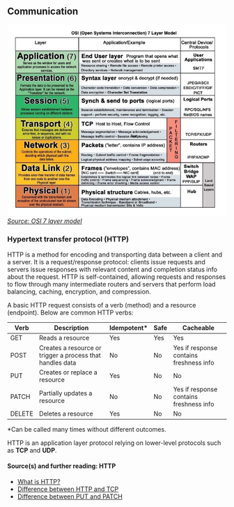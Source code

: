 ## Communication

[![](https://github.com/donnemartin/system-design-primer/raw/master/images/5KeocQs.jpg)](https://github.com/donnemartin/system-design-primer/blob/master/images/5KeocQs.jpg)  
_[Source: OSI 7 layer model](http://www.escotal.com/osilayer.html)_

### Hypertext transfer protocol (HTTP)
HTTP is a method for encoding and transporting data between a client and a server. It is a request/response protocol: clients issue requests and servers issue responses with relevant content and completion status info about the request. HTTP is self-contained, allowing requests and responses to flow through many intermediate routers and servers that perform load balancing, caching, encryption, and compression.

A basic HTTP request consists of a verb (method) and a resource (endpoint). Below are common HTTP verbs:

|Verb|Description|Idempotent*|Safe|Cacheable|
|---|---|---|---|---|
|GET|Reads a resource|Yes|Yes|Yes|
|POST|Creates a resource or trigger a process that handles data|No|No|Yes if response contains freshness info|
|PUT|Creates or replace a resource|Yes|No|No|
|PATCH|Partially updates a resource|No|No|Yes if response contains freshness info|
|DELETE|Deletes a resource|Yes|No|No|

*Can be called many times without different outcomes.

HTTP is an application layer protocol relying on lower-level protocols such as **TCP** and **UDP**.

#### Source(s) and further reading: HTTP
- [What is HTTP?](https://www.nginx.com/resources/glossary/http/)
- [Difference between HTTP and TCP](https://www.quora.com/What-is-the-difference-between-HTTP-protocol-and-TCP-protocol)
- [Difference between PUT and PATCH](https://laracasts.com/discuss/channels/general-discussion/whats-the-differences-between-put-and-patch?page=1)